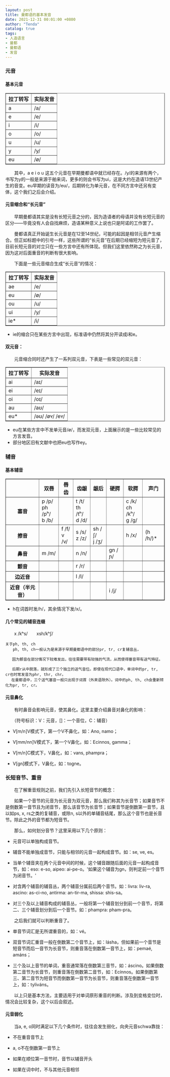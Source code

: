 ```yaml
---
layout: post
title: 曼都语的基本发音
date: 2021-12-31 00:01:00 +0800
author: "Tenda"
catalog: true
tags:
- 人造语言
- 曼都
- 曼都语
- 发音
---
```


### 元音

#### 基本元音

<table border="1">
  <tr>
    <th>拉丁转写</th>
    <th>实际发音</th>
  </tr>
  <tr>
    <td>a</td>
    <td>/a/</td>
  </tr>
  <tr>
    <td>e</td>
    <td>/e/</td>
  </tr>
  <tr>
    <td>i</td>
    <td>/i/</td>
  </tr>
  <tr>
    <td>o</td>
    <td>/o/</td>
  </tr>
  <tr>
    <td>u</td>
    <td>/u/</td>
  </tr>
  <tr>
    <td>y</td>
    <td>/y/</td>
  </tr>
  <tr>
    <td>eu</td>
    <td>/ø/</td>
  </tr>
</table>

　　其中，a e i o u 这五个元音在早期曼都语中就已经存在。/y/的来源有两个，书写为y的一般是来源于舶来词，更多的则会书写为ui，这是大约在造语13世纪产生的音变。eu早期的读音为/eʊ/，后期转化为单元音，在不同方言中还另有变体，这个我们之后会介绍。

#### 元音缩合和“长元音”

　　早期曼都语其实是没有长短元音之分的，因为造语者的母语并没有长短元音的区分——毕竟没有人会自找麻烦，造语某种意义上说也只是阿诺的工作罢了。

　　曼都语真正开始诞生长元音是在12至14世纪，可能的起因是相邻元音产生缩合。但正如标题中的引号一样，这些所谓的“长元音”在后期已经缩短为短元音了，目前长短元音的对立只在一些方言中还有所体现。但我们这里依然称之为长元音，因为这对后面重音的判断有很大影响。

　　下面是一些元音缩合生成“长元音”的情况：

<table border="1">
  <tr>
    <th>拉丁转写</th>
    <th>实际发音</th>
  </tr>
  <tr>
    <td>ae</td>
    <td>/e/</td>
  </tr>
  <tr>
    <td>eu</td>
    <td>/ø/</td>
  </tr>
  <tr>
    <td>ou</td>
    <td>/u/</td>
  </tr>
  <tr>
    <td>ui</td>
    <td>/y/</td>
  </tr>
  <tr>
    <td>ie*</td>
    <td>/i/</td>
  </tr>
</table>

* ie的缩合只在某些方言中出现，标准语中仍然将其分开读成i和e。

#### 双元音：

　　元音缩合同时还产生了一系列双元音，下表是一些常见的双元音：

<table border="1">
  <tr>
    <th>拉丁转写</th>
    <th>实际发音</th>
  </tr>
  <tr>
    <td>ai</td>
    <td>/aɪ/</td>
  </tr>
  <tr>
    <td>ei</td>
    <td>/eɪ/</td>
  </tr>
  <tr>
    <td>oi</td>
    <td>/oɪ/</td>
  </tr>
  <tr>
    <td>au</td>
    <td>/aʊ/</td>
  </tr>
  <tr>
    <td>eu*</td>
    <td>/əʊ/ /øʏ/ /eʏ/</td>
  </tr>
</table>

* eu在某些方言中不发单元音/ø/，而发双元音，上面展示的是一些比较常见的方言发音。
* 部分地区旧有文献中也把eu也写作ey。

### 辅音

#### 基本辅音

<table border="1">
  <tr>
    <th></th>
    <th>双唇</th>
    <th>唇齿</th>
    <th>齿龈</th>
    <th>龈后</th>
    <th>硬腭</th>
    <th>软腭</th>
    <th>声门</th>
  </tr>
  <tr>
    <th>塞音</th>
    <td>p /p/<br>ph /pʰ/<br>b /b/</td>
    <td></td>
    <td>t /t/<br>th /tʰ/<br>d /d/</td>
    <td></td>
    <td></td>
    <td>c /k/<br>ch /kʰ/<br>g /g/</td>
    <td></td>
  </tr>
  <tr>
    <th>擦音</th>
    <td></td>
    <td>f /f/<br>v /v/</td>
    <td>s /s/<br>z /z/</td>
    <td>sh /ʃ/<br>j /ʒ/</td>
    <td></td>
    <td>h /x/</td>
    <td>(h /h/)*</td>
  </tr>
  <tr>
    <th>鼻音</th>
    <td>m /m/</td>
    <td></td>
    <td>n /n/</td>
    <td></td>
    <td>gn /ɲ/</td>
    <td></td>
    <td></td>
  </tr>
  <tr>
    <th>颤音</th>
    <td></td>
    <td></td>
    <td>r /r/</td>
    <td></td>
    <td></td>
    <td></td>
    <td></td>
  </tr>
  <tr>
    <th>边近音</th>
    <td></td>
    <td></td>
    <td>l /l/</td>
    <td></td>
    <td></td>
    <td></td>
    <td></td>
  </tr>
  <tr>
    <th>近音（半元音）</th>
    <td></td>
    <td></td>
    <td></td>
    <td></td>
    <td>i /j/</td>
    <td></td>
    <td></td>
  </tr>
</table>

* h在词首时发/h/，其余情况下发/x/。

#### 几个常见的辅音连缀

　　x /kʰs/　　xsh/kʰʃ/

```
关于ph, th, ch
　　ph, th, ch一般认为是来源于早期曼都语中的部分pr, tr, cr复辅音丛，
  
   因为颤音在部分情况下较难发出，往往需要带有较强的气流，从而使得塞音带有送气特征。
   
   后期r从中脱落，就形成了三个独立的送气音位。即使在现代口语中，单词中的pr, tr, cr也时常发音为phr, thr, chr。
　 在曼都语中，三个送气塞音一般只出现于词首（外来语除外）。词中的ph, th, ch会重新转化为pr, tr, cr。
```

#### 元音鼻化

　　有时鼻音会影响元音，使其鼻化。这里主要介绍鼻音对鼻化的影响：

　　（符号标识：V：元音，[]：一个音位，C：辅音）

* V[m/n]V模式下，第一个V不鼻化，如：Ano, namo；

* V[mm/nn]V模式下，第一个V鼻化，如：Ecinnos, gamma；

* V[m/n]C模式下，V鼻化，如：vans, phampra；

* V[gn]模式下，V鼻化，如：togne。

### 长短音节、重音

　　在了解重音规则之前，我们先引入长短音节的概念：

　　如果一个音节的元音为长元音为双元音，那么我们称其为长音节；如果音节不是倒数第一音节且为闭音节，那么该音节为长音节；如果音节是倒数第一音节，且以如ps, x, rs之类的复辅音，或除n, s以外的单辅音结尾，那么这个音节也是长音节。除此之外的音节都为短音节。

　　那么，如何划分音节？这里采用以下几个原则：

+ 元音可以单独构成音节。

+ 辅音不能单独成音节，只能与相邻的元音一起构成音节。如：se, ve, es。

+ 当单个辅音夹在两个元音中间的时候，这个辅音跟随后面的元音一起构成音节，如：eso: e-so, aipeo: ai-pe-o。'如果这个辅音为gn，则判定前一个音节为闭音节。'

+ 对含两个辅音的辅音丛，两个辅音分属前后两个音节。如：livra: liv-ra, ascino: as-ci-no, antirma: an-tir-ma, shissa: shis-sa。

+ 对三个及以上辅音构成的辅音丛，一般将第一个辅音划分到前一个音节，将第二、三个辅音划分到后一个音节。如：phampra: pham-pra。

　　之后我们就可以判断重音了。

+ 单音节词汇是无所谓重音的，如：vé。

+ 双音节词汇重音一般在倒数第二个音节上，如：lásha，但如果前一个音节是短音节而后一音节为长音节，则重音落在倒数第一音节上，如：pemaé, amáns；

+ 三个及以上音节的单词，重音通常落在倒数第三音节，如：áscino。如果倒数第二音节为长音节，则重音落在倒数第二音节，如：Ecínnos。如果倒数第三、第二音节为短音节而倒数第一音节为长音节，则重音落在倒数第一音节上，如：tyliváns。

　　以上只是基本方法，主要适用于对单词原形重音的判断。涉及到变格变位时，情况会比较复杂，这个以后会叙述。

#### 元音弱化

　　当a, e, o同时满足以下几个条件时，往往会发生弱化，向央元音schwa靠拢：

+ 不在重音音节上

+ a, o不在倒数第一音节上

+ 如果在顺位第一音节时，音节以辅音开头

+ 如果在词中时，不与其他元音相邻
